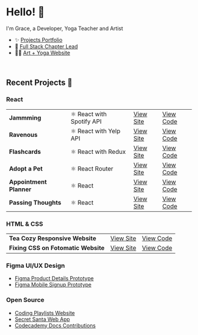 # Hello! 👋 

I'm Grace, a Developer, Yoga Teacher and Artist

- ✨ [Projects Portfolio](https://gracekishino.github.io)
- 💞 [Full Stack Chapter Lead](https://community.codecademy.com/full-stack/)
- 🧘‍♀️ [Art + Yoga Website](https://twigtea.com)


<br>

## Recent Projects 🚀

### React

|                                 |                           |                                                                   |                                                                  |
|---------------------------------|---------------------------|-------------------------------------------------------------------|------------------------------------------------------------------|
| **Jammming**                    | ⚛️ React with  Spotify API | [View Site](https://jammmmmming.netlify.app)                      | [View Code](https://github.com/gracekishino/jammming)            |
| **Ravenous**                    | ⚛️ React with  Yelp    API | [View Site](https://rrravenous.netlify.app.netlify.app)           | [View Code](https://github.com/gracekishino/ravenous)            |
| **Flashcards**                 | ⚛️ React with Redux            | [View Site](https://redux-react-flashcards.netlify.app) | [View Code](https://github.com/gracekishino/flashcards)         |
| **Adopt a Pet**                 | ⚛️ React Router            | [View Site](https://adopt-a-pet-react-router-project.netlify.app) | [View Code](https://github.com/gracekishino/adopt_a_pet)         |
| **Appointment Planner**         | ⚛️ React                   | [View Site](https://appointment-planner-2024.netlify.app)         | [View Code](https://github.com/gracekishino/appointment-planner) |
| **Passing Thoughts**            | ⚛️ React                   | [View Site](https://passing-thoughts-project.netlify.app)         | [View Code](https://github.com/gracekishino/passing_thoughts)    |

### HTML & CSS

|                                     |                                                      |                                                                   |
|-------------------------------------|------------------------------------------------------|-------------------------------------------------------------------|
| **Tea Cozy Responsive Website**     | [View Site](https://gracekishino.github.io/tea-cozy) | [View Code](https://github.com/gracekishino/tea-cozy)            |
| **Fixing CSS on Fotomatic Website** | [View Site](https://gracekishino.github.io/fotomatic)| [View Code](https://github.com/gracekishino/fotomatic)         |

### Figma UI/UX Design

- [Figma Product Details Prototype](https://www.figma.com/community/file/1331953306616207339/product-details-page)
- [Figma Mobile Signup Prototype](https://www.figma.com/community/file/1331925784498617298/friendly-sign-up-flow)

### Open Source 

- [Coding Playlists Website](https://github.com/gracekishino/coding_playlists)
- [Secret Santa Web App](https://github.com/mdwiltfong/secret-santa)
- [Codecademy Docs Contributions](https://docs.google.com/document/d/1G6rkYAwYNsk1cQgo6cl-P4IHznF4DThVBHod-w93Tsk/edit)

<!--
**gracekishino/gracekishino** is a ✨ _special_ ✨ repository because its `README.md` (this file) appears on your GitHub profile.

Here are some ideas to get you started:

- 👯 I’m looking to collaborate on ...
- 🤔 I’m looking for help with ...
- 💬 Ask me about ...
- 📫 How to reach me: ...
- 😄 Pronouns: ...
- ⚡ Fun fact: ...
-->

